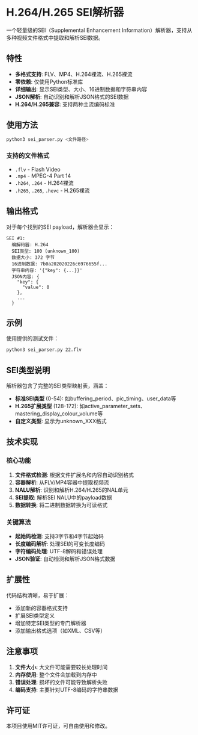 # H.264/H.265 SEI解析器

一个轻量级的SEI（Supplemental Enhancement Information）解析器，支持从多种视频文件格式中提取和解析SEI数据。

## 特性

- **多格式支持**: FLV、MP4、H.264裸流、H.265裸流
- **零依赖**: 仅使用Python标准库
- **详细输出**: 显示SEI类型、大小、16进制数据和字符串内容
- **JSON解析**: 自动识别和解析JSON格式的SEI数据
- **H.264/H.265兼容**: 支持两种主流编码标准

## 使用方法

```bash
python3 sei_parser.py <文件路径>
```

### 支持的文件格式

- `.flv` - Flash Video
- `.mp4` - MPEG-4 Part 14
- `.h264`, `.264` - H.264裸流
- `.h265`, `.265`, `.hevc` - H.265裸流

## 输出格式

对于每个找到的SEI payload，解析器会显示：

```
SEI #1:
  编解码器: H.264
  SEI类型: 100 (unknown_100)
  数据大小: 372 字节
  16进制数据: 7b0a202020226c6976655f...
  字符串内容: '{"key": {...}}'
  JSON内容: {
    "key": {
      "value": 0
    },
    ...
  }
```

## 示例

使用提供的测试文件：

```bash
python3 sei_parser.py 22.flv
```

## SEI类型说明

解析器包含了完整的SEI类型映射表，涵盖：

- **标准SEI类型** (0-54): 如buffering_period、pic_timing、user_data等
- **H.265扩展类型** (128-172): 如active_parameter_sets、mastering_display_colour_volume等
- **自定义类型**: 显示为unknown_XXX格式

## 技术实现

### 核心功能

1. **文件格式检测**: 根据文件扩展名和内容自动识别格式
2. **容器解析**: 从FLV/MP4容器中提取视频流
3. **NALU解析**: 识别和解析H.264/H.265的NAL单元
4. **SEI提取**: 解析SEI NALU中的payload数据
5. **数据转换**: 将二进制数据转换为可读格式

### 关键算法

- **起始码检测**: 支持3字节和4字节起始码
- **长度编码解析**: 处理SEI的可变长度编码
- **字符编码处理**: UTF-8解码和错误处理
- **JSON验证**: 自动检测和解析JSON格式数据

## 扩展性

代码结构清晰，易于扩展：

- 添加新的容器格式支持
- 扩展SEI类型定义
- 增加特定SEI类型的专门解析器
- 添加输出格式选项（如XML、CSV等）

## 注意事项

1. **文件大小**: 大文件可能需要较长处理时间
2. **内存使用**: 整个文件会加载到内存中
3. **错误处理**: 损坏的文件可能导致解析失败
4. **编码支持**: 主要针对UTF-8编码的字符串数据

## 许可证

本项目使用MIT许可证，可自由使用和修改。